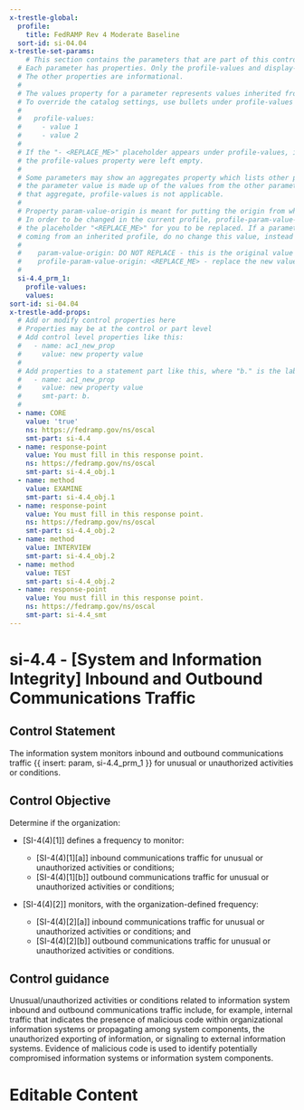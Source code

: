 ```yaml
---
x-trestle-global:
  profile:
    title: FedRAMP Rev 4 Moderate Baseline
  sort-id: si-04.04
x-trestle-set-params:
    # This section contains the parameters that are part of this control.
  # Each parameter has properties. Only the profile-values and display-name properties are editable.
  # The other properties are informational.
  #
  # The values property for a parameter represents values inherited from the OSCAL catalog.
  # To override the catalog settings, use bullets under profile-values as shown below:
  #
  #   profile-values:
  #     - value 1
  #     - value 2
  #
  # If the "- <REPLACE_ME>" placeholder appears under profile-values, it is the same as if
  # the profile-values property were left empty.
  #
  # Some parameters may show an aggregates property which lists other parameters. This means
  # the parameter value is made up of the values from the other parameters. For parameters
  # that aggregate, profile-values is not applicable.
  #
  # Property param-value-origin is meant for putting the origin from where that parameter comes from.
  # In order to be changed in the current profile, profile-param-value-origin property will be displayed with
  # the placeholder "<REPLACE_ME>" for you to be replaced. If a parameter already has a param-value-origin
  # coming from an inherited profile, do no change this value, instead use profile-param-value-origin as follows:
  #
  #    param-value-origin: DO NOT REPLACE - this is the original value
  #    profile-param-value-origin: <REPLACE_ME> - replace the new value required HERE
  #
  si-4.4_prm_1:
    profile-values:
    values:
sort-id: si-04.04
x-trestle-add-props:
  # Add or modify control properties here
  # Properties may be at the control or part level
  # Add control level properties like this:
  #   - name: ac1_new_prop
  #     value: new property value
  #
  # Add properties to a statement part like this, where "b." is the label of the target statement part
  #   - name: ac1_new_prop
  #     value: new property value
  #     smt-part: b.
  #
  - name: CORE
    value: 'true'
    ns: https://fedramp.gov/ns/oscal
    smt-part: si-4.4
  - name: response-point
    value: You must fill in this response point.
    ns: https://fedramp.gov/ns/oscal
    smt-part: si-4.4_obj.1
  - name: method
    value: EXAMINE
    smt-part: si-4.4_obj.1
  - name: response-point
    value: You must fill in this response point.
    ns: https://fedramp.gov/ns/oscal
    smt-part: si-4.4_obj.2
  - name: method
    value: INTERVIEW
    smt-part: si-4.4_obj.2
  - name: method
    value: TEST
    smt-part: si-4.4_obj.2
  - name: response-point
    value: You must fill in this response point.
    ns: https://fedramp.gov/ns/oscal
    smt-part: si-4.4_smt
---
```


# si-4.4 - \[System and Information Integrity\] Inbound and Outbound Communications Traffic

## Control Statement

The information system monitors inbound and outbound communications traffic {{ insert: param, si-4.4_prm_1 }} for unusual or unauthorized activities or conditions.

## Control Objective

Determine if the organization:

- \[SI-4(4)[1]\] defines a frequency to monitor:

  - \[SI-4(4)[1][a]\] inbound communications traffic for unusual or unauthorized activities or conditions;
  - \[SI-4(4)[1][b]\] outbound communications traffic for unusual or unauthorized activities or conditions;

- \[SI-4(4)[2]\] monitors, with the organization-defined frequency:

  - \[SI-4(4)[2][a]\] inbound communications traffic for unusual or unauthorized activities or conditions; and
  - \[SI-4(4)[2][b]\] outbound communications traffic for unusual or unauthorized activities or conditions.

## Control guidance

Unusual/unauthorized activities or conditions related to information system inbound and outbound communications traffic include, for example, internal traffic that indicates the presence of malicious code within organizational information systems or propagating among system components, the unauthorized exporting of information, or signaling to external information systems. Evidence of malicious code is used to identify potentially compromised information systems or information system components.

# Editable Content

<!-- Make additions and edits below -->
<!-- The above represents the contents of the control as received by the profile, prior to additions. -->
<!-- If the profile makes additions to the control, they will appear below. -->
<!-- The above markdown may not be edited but you may edit the content below, and/or introduce new additions to be made by the profile. -->
<!-- If there is a yaml header at the top, parameter values may be edited. Use --set-parameters to incorporate the changes during assembly. -->
<!-- The content here will then replace what is in the profile for this control, after running profile-assemble. -->
<!-- The added parts in the profile for this control are below.  You may edit them and/or add new ones. -->
<!-- Each addition must have a heading either of the form ## Control my_addition_name -->
<!-- or ## Part a. (where the a. refers to one of the control statement labels.) -->
<!-- "## Control" parts are new parts added after the statement part. -->
<!-- "## Part" parts are new parts added into the top-level statement part with that label. -->
<!-- Subparts may be added with nested hash levels of the form ### My Subpart Name -->
<!-- underneath the parent ## Control or ## Part being added -->
<!-- See https://oscal-compass.github.io/compliance-trestle/tutorials/ssp_profile_catalog_authoring/ssp_profile_catalog_authoring for guidance. -->
